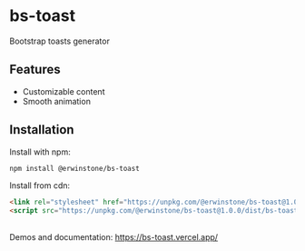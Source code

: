 # bs-toast

Bootstrap toasts generator

## Features

- Customizable content
- Smooth animation

## Installation

Install with npm:

```bash
npm install @erwinstone/bs-toast
```

Install from cdn:

```html
<link rel="stylesheet" href="https://unpkg.com/@erwinstone/bs-toast@1.0.0/dist/bs-toast.min.css" />
<script src="https://unpkg.com/@erwinstone/bs-toast@1.0.0/dist/bs-toast.min.js"></script>
```

##

Demos and documentation: https://bs-toast.vercel.app/
